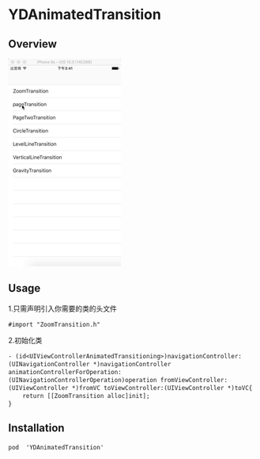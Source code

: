 # YDAnimatedTransition
## Overview
![单页翻页](https://github.com/HYDupup/YDAnimatedTransition/raw/master/image/单页翻页.gif)  
## Usage
1.只需声明引入你需要的类的头文件
```
#import "ZoomTransition.h"
```
2.初始化类
```
- (id<UIViewControllerAnimatedTransitioning>)navigationController:(UINavigationController *)navigationController animationControllerForOperation:(UINavigationControllerOperation)operation fromViewController:(UIViewController *)fromVC toViewController:(UIViewController *)toVC{
    return [[ZoomTransition alloc]init];
}
```
## Installation
```
pod  'YDAnimatedTransition'
```

